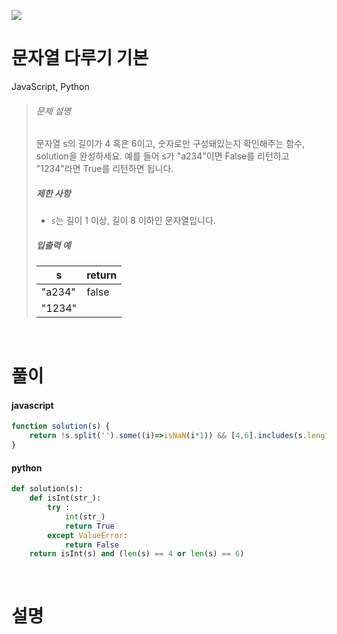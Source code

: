 ![](/img/programmers.png)

# 문자열 다루기 기본

JavaScript, Python

>###### 문제 설명
>
>문자열 s의 길이가 4 혹은 6이고, 숫자로만 구성돼있는지 확인해주는 함수, solution을 완성하세요. 예를 들어 s가 "a234"이면 False를 리턴하고 "1234"라면 True를 리턴하면 됩니다.
>
>##### 제한 사항
>
>-   `s`는 길이 1 이상, 길이 8 이하인 문자열입니다.
>
>##### 입출력 예
>
>| s | return |
>| --- | --- |
>| "a234" | false |
>| "1234" |

<br/>

# 풀이

#### javascript
```javascript
function solution(s) {
    return !s.split('').some((i)=>isNaN(i*1)) && [4,6].includes(s.length)
}
```  
#### python
```python
def solution(s):
    def isInt(str_):
        try : 
            int(str_)
            return True
        except ValueError: 
            return False
    return isInt(s) and (len(s) == 4 or len(s) == 6)
```

<br/>

# 설명